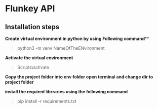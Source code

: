 # Flunkey API

## Installation steps

**Create virtual environment in python by using Following command****
> python3 -m venv NameOfTheENvironment

**Activate the virtual environment**
> Scripts\activate

**Copy the project folder into env folder**
**open terminal and change dir to project folder**

**install the required librraries using the following command**
>pip install -r requirements.txt


